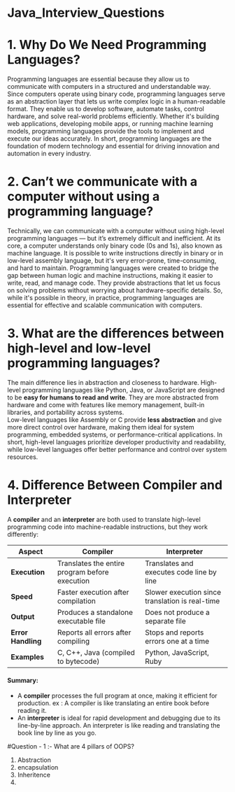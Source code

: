 # Java_Interview_Questions
# 1. Why Do We Need Programming Languages?
  Programming languages are essential because they allow us to communicate with computers in a structured and understandable way. Since computers operate using binary code,              programming languages serve as an abstraction layer that lets us write complex logic in a human-readable format.
  They enable us to develop software, automate tasks, control hardware, and solve real-world problems efficiently. Whether it's building web applications, developing mobile apps, or     running machine learning models, programming languages provide the tools to implement and execute our ideas accurately.
  In short, programming languages are the foundation of modern technology and essential for driving innovation and automation in every industry.<br />
# 2. Can’t we communicate with a computer without using a programming language?
  Technically, we can communicate with a computer without using high-level programming languages — but it’s extremely difficult and inefficient.
  At its core, a computer understands only binary code (0s and 1s), also known as machine language. It is possible to write instructions directly in binary or in low-level assembly      language, but it's very error-prone, time-consuming, and hard to maintain.
  Programming languages were created to bridge the gap between human logic and machine instructions, making it easier to write, read, and manage code. They provide abstractions that     let us focus on solving problems without worrying about hardware-specific details.
  So, while it's possible in theory, in practice, programming languages are essential for effective and scalable communication with computers.
# 3. What are the differences between high-level and low-level programming languages?
The main difference lies in abstraction and closeness to hardware.
High-level programming languages like Python, Java, or JavaScript are designed to be **easy for humans to read and write**. They are more abstracted from hardware and come with features like memory management, built-in libraries, and portability across systems. <br />
Low-level languages like Assembly or C provide **less abstraction** and give more direct control over hardware, making them ideal for system programming, embedded systems, or performance-critical applications.
In short, high-level languages prioritize developer productivity and readability, while low-level languages offer better performance and control over system resources.
# 4. Difference Between Compiler and Interpreter

A **compiler** and an **interpreter** are both used to translate high-level programming code into machine-readable instructions, but they work differently:

| Aspect              | Compiler                                          | Interpreter                                        |
|---------------------|--------------------------------------------------|----------------------------------------------------|
| **Execution**        | Translates the entire program before execution   | Translates and executes code line by line          |
| **Speed**            | Faster execution after compilation               | Slower execution since translation is real-time    |
| **Output**           | Produces a standalone executable file            | Does not produce a separate file                   |
| **Error Handling**   | Reports all errors after compiling                | Stops and reports errors one at a time             |
| **Examples**         | C, C++, Java (compiled to bytecode)              | Python, JavaScript, Ruby                           |

#### Summary:
- A **compiler** processes the full program at once, making it efficient for production.
  ex : A compiler is like translating an entire book before reading it.
- An **interpreter** is ideal for rapid development and debugging due to its line-by-line approach.
  An interpreter is like reading and translating the book line by line as you go.

#Question - 1 :- What are 4 pillars of OOPS?
1. Abstraction
2. encapsulation
3. Inheritence
4. 
